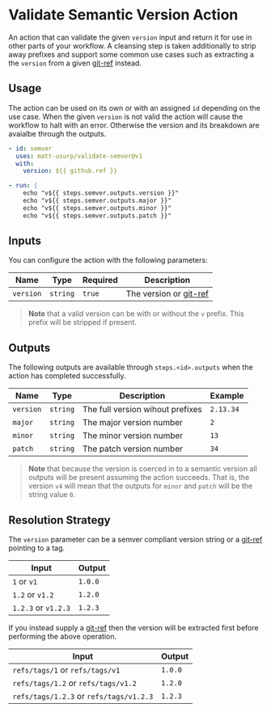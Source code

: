 # Validate Semantic Version Action

An action that can validate the given `version` input and return it for use in other parts of your workflow.
A cleansing step is taken additionally to strip away prefixes and support some common use cases such as extracting a the `version` from a given [git-ref](https://git-scm.com/book/en/v2/Git-Internals-Git-References) instead.

## Usage

The action can be used on its own or with an assigned `id` depending on the use case.
When the given `version` is not valid the action will cause the workflow to halt with an error.
Otherwise the version and its breakdown are avaialbe through the outputs.

```yaml
- id: semver
  uses: matt-usurp/validate-semver@v1
  with:
    version: ${{ github.ref }}

- run: |
    echo "v${{ steps.semver.outputs.version }}"
    echo "v${{ steps.semver.outputs.major }}"
    echo "v${{ steps.semver.outputs.minor }}"
    echo "v${{ steps.semver.outputs.patch }}"
```

## Inputs

You can configure the action with the following parameters:

| Name | Type | Required | Description |
| ---- | ---- | -------- | ----------- |
| `version` | `string` | `true` | The version or [git-ref](https://git-scm.com/book/en/v2/Git-Internals-Git-References) |

> **Note** that a valid version can be with or without the `v` prefix.
> This prefix will be stripped if present.

## Outputs

The following outputs are available through `steps.<id>.outputs` when the action has completed successfully.

| Name | Type | Description | Example |
| ---- | --- | ------------ | ------- |
| `version` | `string` | The full version wihout prefixes | `2.13.34` |
| `major` | `string` | The major version number | `2` |
| `minor` | `string` | The minor version number | `13` |
| `patch` | `string` | The patch version number | `34` |

> **Note** that because the version is coerced in to a semantic version all outputs will be present assuming the action succeeds.
> That is, the version `v4` will mean that the outputs for `minor` and `patch` will be the string value `0`.

## Resolution Strategy

The `version` parameter can be a semver compliant version string or a [git-ref](https://git-scm.com/book/en/v2/Git-Internals-Git-References) pointing to a tag.

| Input | Output |
| ----- | ------ |
| `1` or `v1` | `1.0.0` |
| `1.2` or `v1.2` | `1.2.0` |
| `1.2.3` or `v1.2.3` | `1.2.3` |

If you instead supply a [git-ref](https://git-scm.com/book/en/v2/Git-Internals-Git-References) then the version will be extracted first before performing the above operation.

| Input | Output |
| ----- | ------ |
| `refs/tags/1` or `refs/tags/v1` | `1.0.0` |
| `refs/tags/1.2` or `refs/tags/v1.2` | `1.2.0` |
| `refs/tags/1.2.3` or `refs/tags/v1.2.3` | `1.2.3` |

